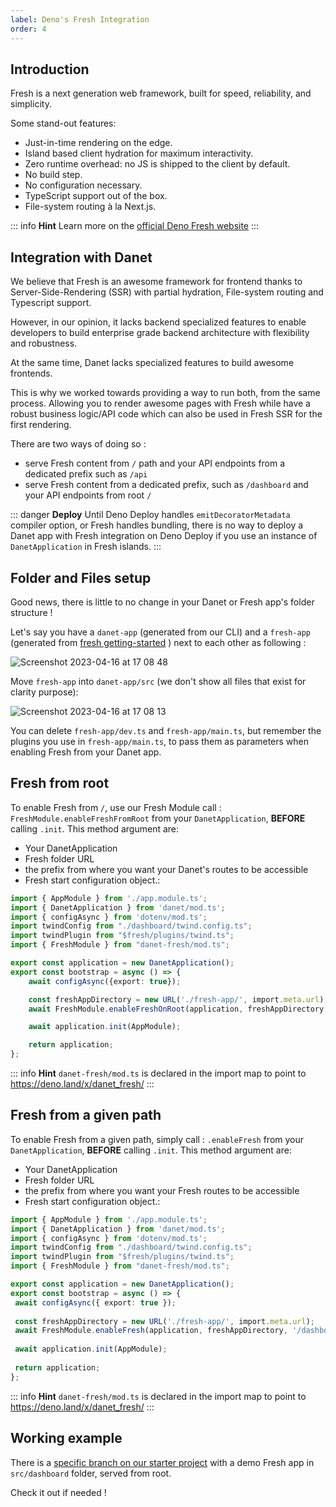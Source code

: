 ```yaml
---
label: Deno's Fresh Integration
order: 4
---
```

## Introduction

Fresh is a next generation web framework, built for speed, reliability, and simplicity.

Some stand-out features:

- Just-in-time rendering on the edge.
- Island based client hydration for maximum interactivity.
- Zero runtime overhead: no JS is shipped to the client by default.
- No build step.
- No configuration necessary.
- TypeScript support out of the box.
- File-system routing à la Next.js.

::: info **Hint**
Learn more on the [official Deno Fresh website](https://fresh.deno.dev/)
:::


## Integration with Danet

We believe that Fresh is an awesome framework for frontend thanks to Server-Side-Rendering (SSR) with partial hydration, File-system routing and Typescript support.

However, in our opinion, it lacks backend specialized features to enable developers to build enterprise grade backend architecture with flexibility and robustness. 

At the same time, Danet lacks specialized features to build awesome frontends.

This is why we worked towards providing a way to run both, from the same process. Allowing you to render awesome pages with Fresh while have a robust business logic/API code which can also be used in Fresh SSR for the first rendering.

There are two ways of doing so :

- serve Fresh content from `/` path and your API endpoints from a dedicated prefix such as `/api`
- serve Fresh content from a dedicated prefix, such as `/dashboard` and your API endpoints from root `/`


::: danger **Deploy**
Until Deno Deploy handles `emitDecoratorMetadata` compiler option, or Fresh handles bundling, there is no way to deploy a Danet app with Fresh integration on Deno Deploy if you use an instance of `DanetApplication` in Fresh islands.
:::

## Folder and Files setup

Good news, there is little to no change in your Danet or Fresh app's folder structure !

Let's say you have a `danet-app` (generated from our CLI) and a `fresh-app` (generated from [fresh getting-started](https://fresh.deno.dev/#getting-started) ) next to each other as following :

![Screenshot 2023-04-16 at 17 08 48](https://user-images.githubusercontent.com/38007824/232283998-89510982-c917-474f-9a25-b80bbb8fc301.png)


Move `fresh-app` into `danet-app/src` (we don't show all files that exist for clarity purpose):

![Screenshot 2023-04-16 at 17 08 13](https://user-images.githubusercontent.com/38007824/232283976-e4551764-8333-463a-a003-47dee910a44b.png)


You can delete `fresh-app/dev.ts` and `fresh-app/main.ts`, but remember the plugins you use in `fresh-app/main.ts`, to pass them as parameters when enabling Fresh from your Danet app.

## Fresh from root

To enable Fresh from `/`, use our Fresh Module call : `FreshModule.enableFreshFromRoot` from your `DanetApplication`, **BEFORE** calling `.init`.
This method argument are:
- Your DanetApplication
- Fresh folder URL
- the prefix from where you want your Danet's routes to be accessible
- Fresh start configuration object.:

```ts bootstrap.ts
import { AppModule } from './app.module.ts';
import { DanetApplication } from 'danet/mod.ts';
import { configAsync } from 'dotenv/mod.ts';
import twindConfig from "./dashboard/twind.config.ts";
import twindPlugin from "$fresh/plugins/twind.ts";
import { FreshModule } from "danet-fresh/mod.ts";

export const application = new DanetApplication();
export const bootstrap = async () => {
    await configAsync({export: true});

    const freshAppDirectory = new URL('./fresh-app/', import.meta.url);
    await FreshModule.enableFreshOnRoot(application, freshAppDirectory, '/api', {plugins: [twindPlugin(twindConfig)]});

    await application.init(AppModule);

    return application;
};

```
::: info **Hint**
`danet-fresh/mod.ts` is declared in the import map to point to https://deno.land/x/danet_fresh/
:::


## Fresh from a given path

To enable Fresh from a given path, simply call : `.enableFresh` from your `DanetApplication`, **BEFORE** calling `.init`.
This method argument are:
- Your DanetApplication
- Fresh folder URL
- the prefix from where you want your Fresh routes to be accessible
- Fresh start configuration object.:

```ts bootstrap.ts
import { AppModule } from './app.module.ts';
import { DanetApplication } from 'danet/mod.ts';
import { configAsync } from 'dotenv/mod.ts';
import twindConfig from "./dashboard/twind.config.ts";
import twindPlugin from "$fresh/plugins/twind.ts";
import { FreshModule } from "danet-fresh/mod.ts";

export const application = new DanetApplication();
export const bootstrap = async () => {
 await configAsync({ export: true });
 
 const freshAppDirectory = new URL('./fresh-app/', import.meta.url);
 await FreshModule.enableFresh(application, freshAppDirectory, '/dashboard', { plugins: [twindPlugin(twindConfig)] });
 
 await application.init(AppModule);
 
 return application;
};

```

::: info **Hint**
`danet-fresh/mod.ts` is declared in the import map to point to https://deno.land/x/danet_fresh/
:::


## Working example

There is a [specific branch on our starter project](https://github.com/Savory/Danet-Starter/tree/fresh-integration) with a demo Fresh app in `src/dashboard` folder, served from root. 

Check it out if needed !

